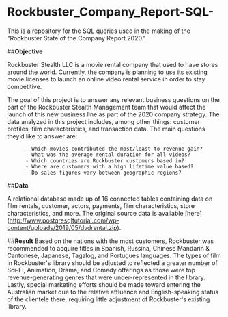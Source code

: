 # Rockbuster_Company_Report-SQL-
This is a repository for the SQL queries used in the making of the "Rockbuster State of the Company Report 2020."

##**Objective**

Rockbuster Stealth LLC is a movie rental company that used to have stores around the world. Currently, the company is planning to use its existing movie licenses to launch an online video rental service in order to stay competitive.

The goal of this project is to answer any relevant business questions on the part of the Rockbuster Stealth Management team that would affect the launch of this new business line as part of the 2020 company strategy. The data analyzed in this project includes, among other things: customer profiles, film characteristics, and transaction data. The main questions they’d like to answer are:

          - Which movies contributed the most/least to revenue gain?
          - What was the average rental duration for all videos?
          - Which countries are Rockbuster customers based in?
          - Where are customers with a high lifetime value based?
          - Do sales figures vary between geographic regions?

##**Data**

A relational database made up of 16 connected tables containing data on film rentals, customer, actors, payments, film characteristics, store characteristics, and more. 
The original source data is available [here] (http://www.postgresqltutorial.com/wp-content/uploads/2019/05/dvdrental.zip).

##**Result**
Based on the nations with the most customers, Rockbuster was recommended to acquire titles in Spanish, Russina, Chinese Mandarin & Cantonese, Japanese, Tagalog, and Portugues languages. The types of film in Rockbuster's library should be adjusted to reflected a greater number of Sci-Fi, Animation, Drama, and Comedy offerings as those were top revenue-generating genres that were under-represented in the library. Lastly, special marketing efforts should be made toward entering the Australian market due to the relative affluence and English-speaking status of the clientele there, requiring little adjustment of Rockbuster's existing library.
